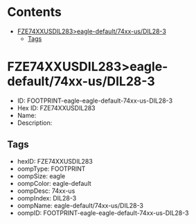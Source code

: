 



Contents
========

* [FZE74XXUSDIL283>eagle-default/74xx-us/DIL28-3](#fze74xxusdil283eagle-default74xx-usdil28-3)
	* [Tags](#tags)

# FZE74XXUSDIL283>eagle-default/74xx-us/DIL28-3

- ID: FOOTPRINT-eagle-eagle-default-74xx-us-DIL28-3
- Hex ID: FZE74XXUSDIL283
- Name: 
- Description: 

## Tags

- hexID: FZE74XXUSDIL283
- oompType: FOOTPRINT
- oompSize: eagle
- oompColor: eagle-default
- oompDesc: 74xx-us
- oompIndex: DIL28-3
- oompName: eagle-default/74xx-us/DIL28-3
- oompID: FOOTPRINT-eagle-eagle-default-74xx-us-DIL28-3
